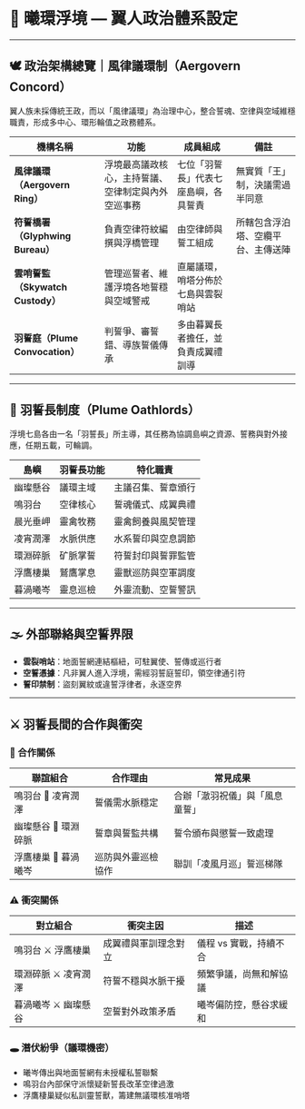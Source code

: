 
# 🪽 曦環浮境 — 翼人政治體系設定

---

## 🕊️ 政治架構總覽｜風律議環制（Aergovern Concord）

翼人族未採傳統王政，而以「風律議環」為治理中心，整合誓魂、空律與空域維穩職責，形成多中心、環形輪值之政務體系。

| 機構名稱 | 功能 | 成員組成 | 備註 |
|----------|------|-----------|------|
| **風律議環（Aergovern Ring）** | 浮境最高議政核心，主持誓議、空律制定與內外空巡事務 | 七位「羽誓長」代表七座島嶼，各具誓責 | 無實質「王」制，決議需過半同意 |
| **符誓橋署（Glyphwing Bureau）** | 負責空律符紋編撰與浮橋管理 | 由空律師與誓工組成 | 所轄包含浮泊塔、空纜平台、主傳送陣 |
| **雲哨誓監（Skywatch Custody）** | 管理巡誓者、維護浮境各地誓穩與空域警戒 | 直屬議環，哨塔分佈於七島與雲裂哨站 |
| **羽誓庭（Plume Convocation）** | 判誓爭、審誓錯、導族誓儀傳承 | 多由暮翼長者擔任，並負責成翼禮訓導 |

---

## 📜 羽誓長制度（Plume Oathlords）

浮境七島各由一名「羽誓長」所主導，其任務為協調島嶼之資源、誓務與對外接應，任期五載，可輪調。

| 島嶼 | 羽誓長功能 | 特化職責 |
|------|-------------|------------|
| 幽璨懸谷 | 議環主域 | 主議召集、誓章頒行 |
| 鳴羽台 | 空律核心 | 誓魂儀式、成翼典禮 |
| 晨光垂岬 | 靈禽牧務 | 靈禽飼養與風契管理 |
| 凌宵潤澤 | 水脈供應 | 水系誓印與空息調節 |
| 環淵碎脈 | 矿脈掌誓 | 符誓封印與誓罪監管 |
| 浮鷹棲巢 | 鷲鷹掌息 | 靈獸巡防與空軍調度 |
| 暮渦曦岑 | 靈息巡檢 | 外靈流動、空誓警訊 |

---

## 🌫️ 外部聯絡與空誓界限

- **雲裂哨站**：地面誓網連結樞紐，可駐翼使、誓傳或巡行者
- **空誓憑據**：凡非翼人進入浮境，需經羽誓庭誓印，領空律通引符
- **誓印禁制**：盜刻翼紋或違誓浮律者，永逐空界

---

## ⚔️ 羽誓長間的合作與衝突

### 🤝 合作關係

| 聯誼組合 | 合作理由 | 常見成果 |
|----------|----------|----------|
| 鳴羽台 🤝 凌宵潤澤 | 誓儀需水脈穩定 | 合辦「澈羽祝儀」與「風息童誓」 |
| 幽璨懸谷 🤝 環淵碎脈 | 誓章與誓監共構 | 誓令頒布與懲誓一致處理 |
| 浮鷹棲巢 🤝 暮渦曦岑 | 巡防與外靈巡檢協作 | 聯訓「凌風月巡」誓巡梯隊 |

### ⚠️ 衝突關係

| 對立組合 | 衝突主因 | 描述 |
|----------|----------|------|
| 鳴羽台 ⚔️ 浮鷹棲巢 | 成翼禮與軍訓理念對立 | 儀程 vs 實戰，持續不合 |
| 環淵碎脈 ⚔️ 凌宵潤澤 | 符誓不穩與水脈干擾 | 頻繁爭議，尚無和解協議 |
| 暮渦曦岑 ⚔️ 幽璨懸谷 | 空誓對外政策矛盾 | 曦岑偏防控，懸谷求緩和 |

### 🕳️ 潛伏紛爭（議環機密）

- 曦岑傳出與地面誓網有未授權私誓聯繫
- 鳴羽台內部保守派懷疑新誓長改革空律過激
- 浮鷹棲巢疑似私訓靈誓獸，籌建無議環核准哨塔

